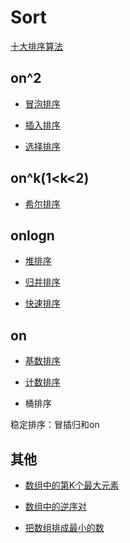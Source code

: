 # Sort

[十大排序算法](./code/排序数组.java)

## on^2

+ [冒泡排序](./code/冒泡排序.java)

+ [插入排序](./code/插入排序.java)

+ [选择排序](./code/选择排序.java)

## on^k(1<k<2)

+ [希尔排序](./code/希尔排序.java)

## onlogn

+ [堆排序](./code/堆排序.java)

+ [归并排序](./code/归并排序.java)

+ [快速排序](./code/快速排序.java)

## on

+ [基数排序](./code/基数排序.java)

+ [计数排序](./code/计数排序.java)

+ 桶排序

稳定排序：冒插归和on

## 其他

+ [数组中的第K个最大元素](./code/数组中的第K个最大元素.java)

+ [数组中的逆序对](./code/数组中的逆序对.java)

+ [把数组排成最小的数](./code/把数组排成最小的数.java)






